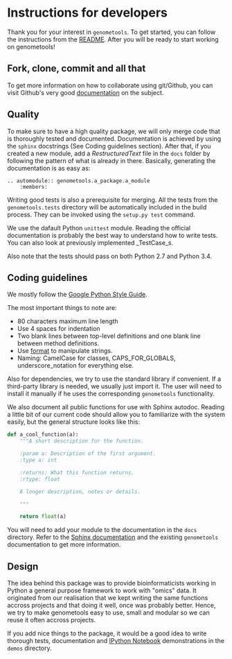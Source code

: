 # Instructions for developers

Thank you for your interest in ``genometools``. To get started, you can follow
the instructions from the [README](README.markdown#devs_install). After you
will be ready to start working on genometools!

## Fork, clone, commit and all that

To get more information on how to collaborate using git/Github, you can visit 
Github's very good 
[documentation](https://help.github.com/categories/collaborating/) on the 
subject.

## Quality

To make sure to have a high quality package, we will only merge code that is
thoroughly tested and documented. Documentation is achieved by using the
``sphinx`` docstrings (See Coding guidelines section). After that, if you
created a new module, add a _RestructuredText_ file in the ``docs`` folder by
following the pattern of what is already in there. Basically, generating the
documentation is as easy as:

```
.. automodule:: genometools.a_package.a_module
    :members:
```

Writing good tests is also a prerequisite for merging. All the tests from the
``genometools.tests`` directory will be automatically included in the build
process. They can be invoked using the ``setup.py test`` command.

We use the dafault Python ``unittest`` module. Reading the official
documentation is probably the best way to understand how to write tests. You
can also look at previously implemented _TestCase_s.

Also note that the tests should pass on both Python 2.7 and Python 3.4.

## Coding guidelines

We mostly follow the [Google Python Style Guide](https://google-styleguide.googlecode.com/svn/trunk/pyguide.html).

The most important things to note are:

* 80 characters maximum line length
* Use 4 spaces for indentation
* Two blank lines between top-level definitions and one blank line between 
  method definitions.
* Use [format](https://docs.python.org/2/library/functions.html#format) to
  manipulate strings.
* Naming: CamelCase for classes, CAPS\_FOR\_GLOBALS, underscore\_notation for 
  everything else.

Also for dependencies, we try to use the standard library if convenient. If a
third-party library is needed, we usually just import it. The user will need
to install it manually if he uses the corresponding `genometools` functionality.

We also document all public functions for use with Sphinx autodoc. Reading
a little bit of our current code should allow you to familiarize with the system
easily, but the general structure looks like this:

```python
def a_cool_function(a):
    """A short description for the function.

    :param a: Description of the first argument.
    :type a: int

    :returns: What this function returns.
    :rtype: float

    A longer description, notes or details.

    """

    return float(a)

```

You will need to add your module to the documentation in the `docs` directory.
Refer to the [Sphinx documentation](http://sphinx-doc.org/) and the existing
`genometools` documentation to get more information.

## Design

The idea behind this package was to provide bioinformaticists working in Python
a general purpose framework to work with "omics" data. It originated from our
realisation that we kept writing the same functions accross projects and that
doing it well, once was probably better. Hence, we try to make genometools
easy to use, small and modular so we can reuse it often accross projects.

If you add nice things to the package, it would be a good idea to write 
thorough tests, documentation and [IPython Notebook](http://ipython.org/notebook.html) 
demonstrations in the ``demos`` directory.


